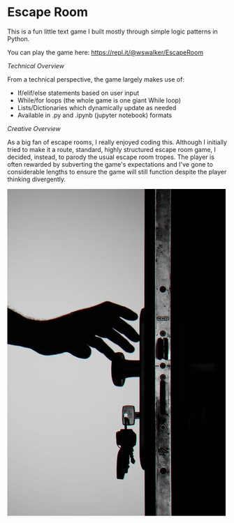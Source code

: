 # Escape Room

This is a fun little text game I built mostly through simple logic patterns in Python.  

You can play the game here: https://repl.it/@wswalker/EscapeRoom

*Technical Overview*

From a technical perspective, the game largely makes use of:
* If/elif/else statements based on user input
* While/for loops (the whole game is one giant While loop)
* Lists/Dictionaries which dynamically update as needed
* Available in .py and .ipynb (jupyter notebook) formats

*Creative Overview*

As a big fan of escape rooms, I really enjoyed coding this.  Although I initially tried to make it a route, standard, highly structured escape room game, I decided, instead, to parody the usual escape room tropes.  The player is often rewarded by subverting the game's expectations and I've gone to considerable lengths to ensure the game will still function despite the player thinking divergently.


![Escape Room](picture.jpeg)
